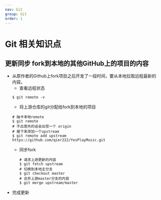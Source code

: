 ```yaml
---
nav: Git
group: Git
order: 1
---
```


# Git 相关知识点

## 更新同步 fork到本地的其他GitHub上的项目的内容

- 从原作者的Github上fork项目之后开发了一段时间，要从本地拉取远程最新的内容。
  - 查看远程状态
  ```shell
  $ git remote -v
  ```
  - 将上游仓库的git分配给fork到本地的项目
  ```shell
  # 抽卡本地remote
  $ git remote 
  # 不出意外的话会出现一个 origin
  # 接下来添加一个upstream
  $ git remote add upstream https://github.com/qier222/YesPlayMusic.git
  ```
  - 同步fork
    ```shell
    # 请求上游更新的内容
    $ git fetch upstream
    # 切换到本地主分支
    $ git checkout master
    # 合并上游master分支的内容
    $ git merge upstream/master
    ```
- 完成更新